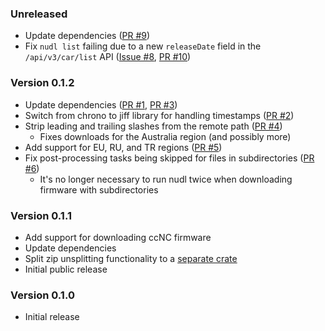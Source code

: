 ### Unreleased

* Update dependencies ([PR #9])
* Fix `nudl list` failing due to a new `releaseDate` field in the `/api/v3/car/list` API ([Issue #8], [PR #10])

### Version 0.1.2

* Update dependencies ([PR #1], [PR #3])
* Switch from chrono to jiff library for handling timestamps ([PR #2])
* Strip leading and trailing slashes from the remote path ([PR #4])
  * Fixes downloads for the Australia region (and possibly more)
* Add support for EU, RU, and TR regions ([PR #5])
* Fix post-processing tasks being skipped for files in subdirectories ([PR #6])
  * It's no longer necessary to run nudl twice when downloading firmware with subdirectories

### Version 0.1.1

* Add support for downloading ccNC firmware
* Update dependencies
* Split zip unsplitting functionality to a [separate crate](https://github.com/chenxiaolong/zipunsplit)
* Initial public release

### Version 0.1.0

* Initial release

[Issue #8]: https://github.com/chenxiaolong/nudl/issues/8
[PR #1]: https://github.com/chenxiaolong/nudl/pull/1
[PR #2]: https://github.com/chenxiaolong/nudl/pull/2
[PR #3]: https://github.com/chenxiaolong/nudl/pull/3
[PR #4]: https://github.com/chenxiaolong/nudl/pull/4
[PR #5]: https://github.com/chenxiaolong/nudl/pull/5
[PR #6]: https://github.com/chenxiaolong/nudl/pull/6
[PR #9]: https://github.com/chenxiaolong/nudl/pull/9
[PR #10]: https://github.com/chenxiaolong/nudl/pull/10
